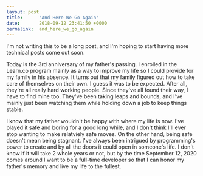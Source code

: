 ```yaml
---
layout: post
title:      "And Here We Go Again"
date:       2018-09-12 23:41:50 +0000
permalink:  and_here_we_go_again
---
```



I'm not writing this to be a long post, and I'm hoping to start having more technical posts come out soon. 

Today is the 3rd anniversary of my father's passing. I enrolled in the Learn.co program mainly as a way to improve my life so I could provide for my family in his absence. It turns out that my family figured out how to take care of themselves on their own. I guess it was to be expected. After all, they're all really hard working people. Since they've all found their way, I have to find mine too. They've been taking leaps and bounds, and I've mainly just been watching them while holding down a job to keep things stable. 

I know that my father wouldn't be happy with where my life is now. I've played it safe and boring for a good long while, and I don't think I'll ever stop wanting to make relatviely safe moves. On the other hand, being safe doesn't mean being stagnant. I've always been intrigued by programming's power to create and by all the doors it could open in someone's life. I don't know if it will take 2 whole years or not, but by the time September 12, 2020 comes around I want to be a full-time developer so that I can honor my father's memory and live my life to the fullest.
